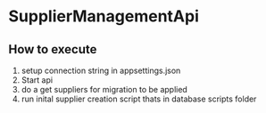 # SupplierManagementApi

## How to execute 
  1. setup connection string in appsettings.json
  2. Start api 
  3. do a get suppliers for migration to be applied 
  4. run inital supplier creation script thats in database scripts folder 
